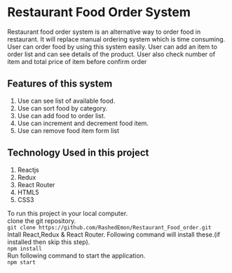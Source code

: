 <h1>Restaurant Food Order System</h1>
<p>Restaurant food order system is an alternative way to order food in restaurant. It will replace manual ordering system which is time consuming. User can order food by using this system easily. User can add an item to order list and can see details of the product. User also check number of item and total price of item before confirm order</p>

<h2>Features of this system</h2>
<ol>
  <li>Use can see list of available food.</li>
  <li>Use can sort food by category.</li>
  <li>Use can add food to order list.</li>
  <li>Use can increment and decrement food item.</li>
  <li>Use can remove food item form list</li>
</ol>

<h2>Technology Used in this project</h2>
<ol>
  <li>Reactjs</li>
  <li>Redux</li>
  <li>React Router</li>
  <li>HTML5</li>
  <li>CSS3</li>
</ol>

<p>
  To run this project in your local computer.</br>
  clone the git repository.</br>
  <code>git clone https://github.com/RashedEmon/Restaurant_Food_order.git</code></br>
  Intall React,Redux & React Router. Following command will install these.(if installed then skip this step).</br>
  <code>npm install</code></br>
  Run following command to start the application.</br>
  <code>npm start</code></br>
</p>
